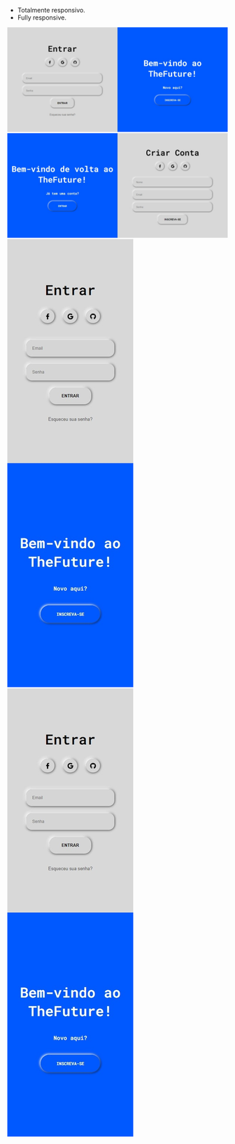 * Totalmente responsivo.
* Fully responsive.

<img src="/image/sign_in.jpeg"></img>
<img src="/image/sign_up.jpeg"></img>
<img src="/image/sign_in_mobile.jpeg"></img>
<img src="/image/sign_in_mobile.jpeg"></img>